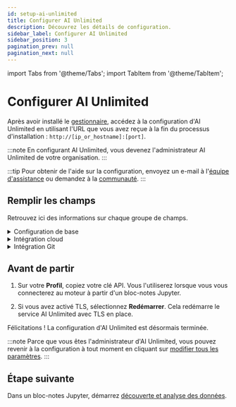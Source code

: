 ```yaml
---
id: setup-ai-unlimited
title: Configurer AI Unlimited
description: Découvrez les détails de configuration.
sidebar_label: Configurer AI Unlimited
sidebar_position: 3
pagination_prev: null
pagination_next: null
---
```


import Tabs from '@theme/Tabs';
import TabItem from '@theme/TabItem';

# Configurer AI Unlimited

Après avoir installé le [gestionnaire](../glossary.md#ai-unlimited-manager), accédez à la configuration d'AI Unlimited en utilisant l'URL que vous avez reçue à la fin du processus d'installation : `http://[ip_or_hostname]:[port]`. 

:::note
En configurant AI Unlimited, vous devenez l'administrateur AI Unlimited de votre organisation.
:::

:::tip
Pour obtenir de l'aide sur la configuration, envoyez un e-mail à l'<a href="mailto:aiunlimited.support@Teradata.com">équipe d'assistance</a> ou demandez à la [communauté](https://support.teradata.com/community?id=community_forum&sys_id=b0aba91597c329d0e6d2bd8c1253affa).
:::

<a id="setup-fields"></a>	
## Remplir les champs

Retrouvez ici des informations sur chaque groupe de champs.

<details>

<summary>Configuration de base</summary>

<br />

**URL de base d'AI Unlimited**&nbsp;: l'URL que vous avez utilisée pour accéder à la configuration. Vous l'avez reçue lors de l'installation du gestionnaire.


**Fournisseur Git**—GitHub ou GitLab.

**Niveau de journal AI Unlimited**&nbsp;: le niveau de détail à voir dans les journaux AI Unlimited.

**Type de réseau IP du moteur**

Sélectionnez **Privé** si vous déployez le moteur dans le même cloud privé virtuel qu'AI Unlimited.

**Public** ou **Privé** fait référence à la manière dont AI Unlimited doit communiquer avec le moteur. Celui-ci peut avoir une adresse IP publique, une adresse IP privée ou les deux. Indiquez le type d'adresse IP à laquelle AI Unlimited doit se connecter.

**Utiliser TLS**

Nous vous recommandons d'utiliser [Transport Layer Security (TLS)](../glossary.md#transport-layer-security) pour sécuriser les connexions à AI Unlimited et protéger vos données en transit.

- Si vous utilisez un [application load balancer (ALB)](../glossary.md#application-load-balancer), avec la terminaison de certification activée, sélectionnez **Faux**.

- Si vous utilisez un [network load balancer (NLB)](../glossary.md#network-load-balancer) ou aucun équilibreur de charge, sélectionnez **Vrai.**
..
	- **Certificat TLS AI Unlimited** et **Clé de certificat TLS AI Unlimited**&nbsp;: si vous disposez d'un certificat émis par une autorité de certification (CA) de confiance, vous pouvez le fournir ainsi que sa clé. Vous serez responsable de la gestion du cycle de vie du certificat, y compris du renouvellement et de la validation. Si vous avez des exigences spécifiques ou si vous avez besoin de plus de contrôle sur vos certificats, apporter le vôtre est une bonne option.

	- Ou sélectionnez **Générer des certificats** pour utiliser un certificat généré par le système Teradata. Il se renouvelle automatiquement avant d'expirer.

Sélectionnez **Mettre à jour**.

</details>


<details>

<summary>Intégration cloud</summary>
<br />
Certains de ces champs sont des valeurs par défaut. Plus tard, lorsque vous déploierez le moteur à partir d'un bloc-notes Jupyter, vous pourrez spécifier des valeurs différentes des valeurs par défaut pour ce déploiement.

<Tabs>
<TabItem value="aws1" label="AWS">
<br />
**Région par défaut**: la région AWS dans laquelle déployer le moteur. Nous vous recommandons de choisir la région la plus proche de votre data lake.

**Sous-réseau par défaut**: le [sous-réseau AWS](https://docs.aws.amazon.com/vpc/latest/userguide/configure-subnets.html) sur lequel déployer le moteur. La console AWS affiche les sous-réseaux de la région.

**Rôle IAM par défaut**

- Le rôle IAM](https://docs.aws.amazon.com/IAM/latest/UserGuide/id_roles_create.html)[pour le moteur. Laissez ce champ vide pour permettre à AI Unlimited de créer le rôle, si votre sécurité le permet. Sinon, créez un rôle à l'aide de cette stratégie&nbsp;: [ai-unlimited-engine.json](https://github.com/Teradata/ai-unlimited/blob/develop/deployments/aws/policies/ai-unlimited-engine.json).
- Si AI Unlimited crée le rôle, il le crée pour le cluster AWS [](../glossary.md#cluster) qui déploie le moteur, chaque fois que vous déployez le moteur. Si votre organisation crée le rôle, elle doit prendre en charge tout cluster susceptible de déployer le moteur.
		
**Balises de ressources**&nbsp;: vous pouvez [baliser](https://docs.aws.amazon.com/tag-editor/latest/userguide/tagging.html) les ressources AWS qui déploient le moteur pour les rendre plus faciles à gérer.

**Sécurité entrante**

Utilisez ces champs pour permettre au trafic source d'atteindre le moteur&nbsp;:
- **CIDR [par défaut](../glossary.md#classless-inter-domain-routing)**
- **ID de [groupe de sécurité](https://docs.aws.amazon.com/vpc/latest/userguide/working-with-security-groups.html) par défaut**&nbsp;: si vous déployez le moteur dans le même cloud privé virtuel qu'AI Unlimited, incluez le groupe de sécurité AI Unlimited dans ce champ pour garantir qu'AI Unlimited peut communiquer avec le moteur.
- **Nom de [liste de préfixes](https://docs.aws.amazon.com/vpc/latest/userguide/managed-prefix-lists.html) par défaut**

**Préfixe de rôle**&nbsp;: si AI Unlimited crée le rôle, ce préfixe est ajouté au nom du rôle.

**[Limite des autorisations](https://docs.aws.amazon.com/IAM/latest/UserGuide/access_policies_boundaries.html) ARN**&nbsp;: si vos entités IAM nécessitent une limite, vous pouvez en fournir une ici.   

Sélectionnez **Mettre à jour**.

</TabItem>

<TabItem value="azure" label="Azure"> 

<br />

**Région par défaut**&nbsp;: région Azure dans laquelle déployer le moteur. Nous vous recommandons de choisir la région la plus proche de votre data lake.

En savoir plus sur [Azure virtual networks](https://learn.microsoft.com/en-us/azure/virtual-network/concepts-and-best-practices).


**Groupe de ressources réseau par défaut**&nbsp;: le groupe de ressources qui contient le réseau.

**Réseau par défaut**&nbsp;: le réseau sur lequel déployer le moteur.

**Sous-réseau par défaut**&nbsp;: le sous-réseau sur lequel déployer le moteur.

**Coffre de clés par défaut**&nbsp;: le coffre de clés, utilisé par le moteur, dans lequel les informations sensibles telles que les mots de passe peuvent être stockées en toute sécurité.

**Groupe de ressources de coffre de clés par défaut**&nbsp;: le groupe de ressources qui contient le coffre de clés.

**Sécurité entrante**

Utilisez ces champs pour permettre au trafic source d'atteindre le moteur&nbsp;:

- **CIDR [par défaut](../glossary.md#classless-inter-domain-routing)**
 
- **Noms de [groupe de sécurité](https://learn.microsoft.com/en-us/azure/virtual-network/application-security-groups) par défaut**&nbsp;: si vous déployez le moteur dans le même cloud privé virtuel qu'AI Unlimited, incluez le groupe de sécurité d'application AI Unlimited dans ce champ pour garantir qu'AI Unlimited peut communiquer avec le moteur.

**Balises de ressources**&nbsp;: vous pouvez [baliser](https://learn.microsoft.com/en-us/azure/azure-resource-manager/management/tag-resources) les ressources Azure qui déploient le moteur pour les rendre plus faciles à gérer.

Sélectionnez **Mettre à jour**.

</TabItem>
</Tabs>

</details>


<details>

<summary>Intégration Git</summary>

<Tabs>

<TabItem value="github" label="GitHub">

<br />

**URL de rappel GitHub**&nbsp;: après avoir authentifié un utilisateur, GitHub utilise cette URL pour rediriger vers le gestionnaire. Elle a été fournie à l'application OAuth [lors de sa création](../resources/create-oauth-app.md).

**URL de base GitHub**&nbsp;: l'URL de votre instance GitHub.

**ID de client GitHub** et **Secret client GitHub**&nbsp;: les identifiants reçues de GitHub lors de la création de votre [application OAuth](../resources/create-oauth-app.md).

**Accès de l'organisation**

Deux organisations de votre compte GitHub peuvent vous aider avec le contrôle d'accès et la gestion du référentiel&nbsp;:

- Les membres de l'**organisation d'autorisation** peuvent se connecter et s'authentifier dans AI Unlimited. Si vous ne spécifiez pas d'organisation, n'importe quel utilisateur de compte GitHub peut se connecter et s'authentifier.

- Les référentiels de projets sont créés dans l'**organisation de référentiel**. Si vous ne spécifiez pas d'organisation, les projets seront dans votre espace GitHub personnel.

Sélectionnez **Mettre à jour**.

Sélectionnez **Se connecter**. Ensuite, connectez-vous (si vous y êtes invité) et authentifiez-vous.

</TabItem>

<TabItem value="gitlab" label="GitLab">

<br />

**URL de rappel GitLab**&nbsp;: après avoir authentifié un utilisateur, GitLab utilise cette URL pour rediriger vers le gestionnaire. Elle a été fournie à l'application OAuth [lors de sa création](../resources/create-oauth-app.md).

**URL de base GitLab**&nbsp;: l'URL de votre instance GitLab.

**ID de client GitLab** et **Secret client GitLab**&nbsp;: les identifiants reçues de GitLab lors de la création de votre [application OAuth](../resources/create-oauth-app.md).

**Accès du groupe**

Deux groupes de votre compte GitLab peuvent vous aider avec le contrôle d'accès et la gestion du référentiel&nbsp;:

- Les membres du **groupe d'autorisation** peuvent se connecter et s'authentifier dans AI Unlimited. Si vous ne spécifiez pas de groupe, n'importe quel utilisateur de compte GitLab peut se connecter et s'authentifier.

- Tous les référentiels de projet sont créés dans le groupe **de référentiels **. Si vous ne spécifiez pas de groupe, les projets seront dans votre espace GitLab personnel.

Sélectionnez **Mettre à jour**.

Sélectionnez **Se connecter**. Ensuite, connectez-vous (si vous y êtes invité) et authentifiez-vous.

</TabItem>
</Tabs>

</details>


## Avant de partir

1. Sur votre **Profil**, copiez votre clé API.
    Vous l'utiliserez lorsque vous vous connecterez au moteur à partir d'un bloc-notes Jupyter.

2. Si vous avez activé TLS, sélectionnez **Redémarrer**. Cela redémarre le service AI Unlimited avec TLS en place.

Félicitations ! La configuration d'AI Unlimited est désormais terminée.


:::note
Parce que vous êtes l'administrateur d'AI Unlimited, vous pouvez revenir à la configuration à tout moment en cliquant sur [modifier tous les paramètres](../manage-ai-unlimited/change-settings.md). 
:::


## Étape suivante

Dans un bloc-notes Jupyter, démarrez [découverte et analyse des données](../explore-and-analyze-data/index.md).

